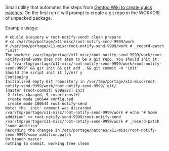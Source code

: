 Small utility that automates the steps from [Gentoo Wiki to create quick patches](https://wiki.gentoo.org/wiki/Patches). On the first run it will prompt to create a git repo in the WORKDIR of unpacked package.

Example usage:

```console
# ebuild $(equery w root-notify-send) clean prepare
# cd /var/tmp/portage/x11-misc/root-notify-send-9999/work
# /var/tmp/portage/x11-misc/root-notify-send-9999/work # _record-patch "init"
The workdir /var/tmp/portage/x11-misc/root-notify-send-9999/work/root-notify-send-9999 does not seem to be a git repo. You should init it:
cd "/var/tmp/portage/x11-misc/root-notify-send-9999/work/root-notify-send-9999" && git init && git add . && git commit -m 'init'
Should the script init it (y/n)? y
Continuing
Initialized empty Git repository in /var/tmp/portage/x11-misc/root-notify-send-9999/work/root-notify-send-9999/.git/
[master (root-commit) 809aa2c] init
 2 files changed, 9 insertions(+)
 create mode 100644 config.sed
 create mode 100644 root-notify-send
Note: the 'init' comment was discarded
/var/tmp/portage/x11-misc/root-notify-send-9999/work # echo "# Some addition" >> root-notify-send-9999/root-notify-send
/var/tmp/portage/x11-misc/root-notify-send-9999/work # _record-patch "some addition"
Recording the changes in /etc/portage/patches/x11-misc/root-notify-send-9999/some-addition.patch
On branch master
nothing to commit, working tree clean
```

